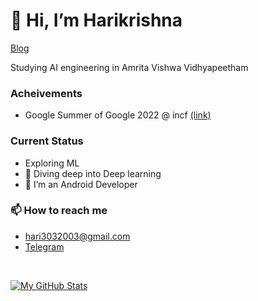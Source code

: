 # 👋 Hi, I’m Harikrishna
<a href="https://harikrishna-al.github.io/myBlog/" class="button">Blog</a>


Studying AI engineering in Amrita Vishwa Vidhyapeetham
### Acheivements
- Google Summer of Google 2022 @ incf <a href="https://github.com/Harikrishna-AL/GSoC_sub">(link)</a>
### Current Status
- Exploring ML
- 🤿 Diving deep into Deep learning
- 📱 I’m an Android Developer

### 📫 How to reach me 
- hari3032003@gmail.com
- <a href="https://t.me/Dragonixx_03">Telegram</a>


<!---
Harikrishna-AL/Harikrishna-AL is a ✨ special ✨ repository because its `README.md` (this file) appears on your GitHub profile.
You can click the Preview link to take a look at your changes.
--->

<br>

[![My GitHub Stats](https://github-readme-stats.vercel.app/api/?username=Harikrishna-AL&count_private=true&theme=tokyonight&showicons=true)]() 
